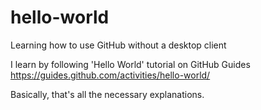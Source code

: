 # hello-world
Learning how to use GitHub without a desktop client

I learn by following 'Hello World' tutorial on GitHub Guides
https://guides.github.com/activities/hello-world/

Basically, that's all the necessary explanations.
